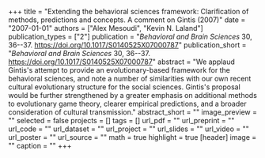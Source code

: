 +++
title = "Extending the behavioral sciences framework: Clarification of methods, predictions and concepts. A comment on Gintis (2007)"
date = "2007-01-01"
authors = ["Alex Mesoudi", "Kevin N. Laland"]
publication_types = ["2"]
publication = "_Behavioral and Brain Sciences_ 30, 36--37. https://doi.org/10.1017/S0140525X07000787"
publication_short = "_Behavioral and Brain Sciences_ 30, 36--37. https://doi.org/10.1017/S0140525X07000787"
abstract = "We applaud Gintis's attempt to provide an evolutionary-based framework for the behavioral sciences, and note a number of similarities with our own recent cultural evolutionary structure for the social sciences. Gintis's proposal would be further strengthened by a greater emphasis on additional methods to evolutionary game theory, clearer empirical predictions, and a broader consideration of cultural transmission."
abstract_short = ""
image_preview = ""
selected = false
projects = []
tags = []
url_pdf = ""
url_preprint = ""
url_code = ""
url_dataset = ""
url_project = ""
url_slides = ""
url_video = ""
url_poster = ""
url_source = ""
math = true
highlight = true
[header]
image = ""
caption = ""
+++
